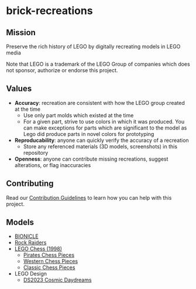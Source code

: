# brick-recreations

## Mission
Preserve the rich history of LEGO by digitally recreating models in LEGO media

Note that LEGO is a trademark of the LEGO Group of companies which does not sponsor, authorize or endorse this project.

## Values
* **Accuracy**: recreation are consistent with how the LEGO group created at the time
  * Use only part molds which existed at the time
  * For a given part, strive to use colors in which it was produced. You can make exceptions for parts which are significant to the model as Lego did produce parts in novel colors for prototyping
* **Reproducability**: anyone can quickly verify the accuracy of a recreation
  * Store any referenced materials (3D models, screenshots) in this repository
* **Openness**: anyone can contribute missing recreations, suggest alterations, or flag inaccuracies

## Contributing
Read our [Contribution Guidelines](contributing.md) to learn how you can help with this project.

## Models
* [BIONICLE](/models/bionicle/)
* [Rock Raiders](models/rock-raiders)
* [LEGO Chess (1998)](models/lego-chess)
  * [Pirates Chess Pieces](/models/lego-chess/pirates-pieces)
  * [Western Chess Pieces](/models/lego-chess/western-pieces)
  * [Classic Chess Pieces](/models/lego-chess/classic-pieces)
* LEGO Design
  * [DS2023 Cosmic Daydreams](/models/lego-design/ds2023-cosmic-daydreams/)
